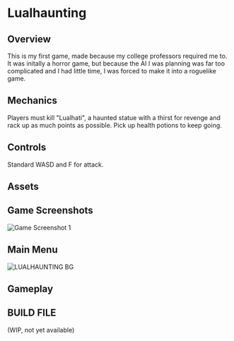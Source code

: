# Lualhaunting
 ## Overview
This is my first game, made because my college professors required me to. It was initally a horror game, but because the AI I was planning was far too complicated and I had little time, I was forced to make it into a roguelike game.

## Mechanics
Players must kill "Lualhati", a haunted statue with a thirst for revenge and rack up as much points as possible. 
Pick up health potions to keep going.

## Controls
Standard WASD and F for attack.

## Assets


## Game Screenshots
![Game Screenshot 1](https://github.com/KrappaBaited/Lualhaunting/assets/116071036/ba9a4faf-786e-4a0e-9e58-8687c98d40a7)

## Main Menu
![LUALHAUNTING BG](https://github.com/KrappaBaited/Lualhaunting/assets/116071036/8a172bd7-2800-489f-b496-75492c1bf784)

## Gameplay


## BUILD FILE 

(WIP, not yet available)
